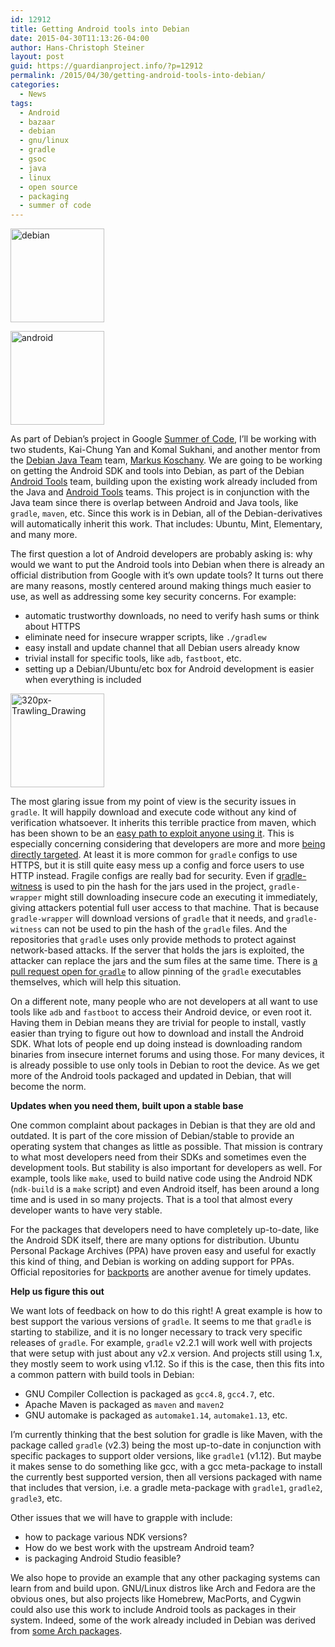 ```yaml
---
id: 12912
title: Getting Android tools into Debian
date: 2015-04-30T11:13:26-04:00
author: Hans-Christoph Steiner
layout: post
guid: https://guardianproject.info/?p=12912
permalink: /2015/04/30/getting-android-tools-into-debian/
categories:
  - News
tags:
  - Android
  - bazaar
  - debian
  - gnu/linux
  - gradle
  - gsoc
  - java
  - linux
  - open source
  - packaging
  - summer of code
---
```

[<img src="https://guardianproject.info/wp-content/uploads/2015/04/debian-150x150.jpg" alt="debian" width="150" height="150" class="alignright size-thumbnail wp-image-12920" srcset="https://guardianproject.info/wp-content/uploads/2015/04/debian-150x150.jpg 150w, https://guardianproject.info/wp-content/uploads/2015/04/debian-300x300.jpg 300w, https://guardianproject.info/wp-content/uploads/2015/04/debian-270x270.jpg 270w, https://guardianproject.info/wp-content/uploads/2015/04/debian-230x230.jpg 230w, https://guardianproject.info/wp-content/uploads/2015/04/debian.jpg 600w" sizes="(max-width: 150px) 100vw, 150px" />](https://guardianproject.info/wp-content/uploads/2015/04/debian.jpg)

[<img src="https://guardianproject.info/wp-content/uploads/2015/04/android-150x150.png" alt="android" width="150" height="150" class="alignright size-thumbnail wp-image-12919" srcset="https://guardianproject.info/wp-content/uploads/2015/04/android-150x150.png 150w, https://guardianproject.info/wp-content/uploads/2015/04/android-270x270.png 270w, https://guardianproject.info/wp-content/uploads/2015/04/android-230x230.png 230w" sizes="(max-width: 150px) 100vw, 150px" />](https://guardianproject.info/wp-content/uploads/2015/04/android.png)

As part of Debian’s project in Google <a href="https://wiki.debian.org/SummerOfCode2015" target="_blank">Summer of Code</a>, I’ll be working with two students, Kai-Chung Yan and Komal Sukhani, and another mentor from the <a href="https://wiki.debian.org/Teams/JavaPackaging" target="_blank">Debian Java Team</a> team, <a href="https://&#x71;a&#x2e;d&#x65;b&#x69;a&#x6e;.&#x6f;r&#x67;/dev&#x65;l&#x6f;p&#x65;r&#x2e;p&#x68;p&#x3f;l&#x6f;gin=&#x61;p&#x6f;@&#x67;a&#x6d;b&#x61;r&#x75;.&#x64;e" target="_blank">Markus Koschany</a>. We are going to be working on getting the Android SDK and tools into Debian, as part of the Debian <a href="https://wiki.debian.org/AndroidTools" target="_blank">Android Tools</a> team, building upon the existing work already included from the Java and <a href="https://wiki.debian.org/Teams/AndroidTools" target="_blank">Android Tools</a> teams. This project is in conjunction with the Java team since there is overlap between Android and Java tools, like `gradle`, `maven`, etc. Since this work is in Debian, all of the Debian-derivatives will automatically inherit this work. That includes: Ubuntu, Mint, Elementary, and many more.

The first question a lot of Android developers are probably asking is: why would we want to put the Android tools into Debian when there is already an official distribution from Google with it’s own update tools? It turns out there are many reasons, mostly centered around making things much easier to use, as well as addressing some key security concerns. For example:

  * automatic trustworthy downloads, no need to verify hash sums or think about HTTPS
  * eliminate need for insecure wrapper scripts, like `./gradlew`
  * easy install and update channel that all Debian users already know
  * trivial install for specific tools, like `adb`, `fastboot`, etc.
  * setting up a Debian/Ubuntu/etc box for Android development is easier when everything is included

[<img src="https://guardianproject.info/wp-content/uploads/2015/02/320px-Trawling_Drawing-150x150.jpg" alt="320px-Trawling_Drawing" width="150" height="150" class="alignright size-thumbnail wp-image-12873" srcset="https://guardianproject.info/wp-content/uploads/2015/02/320px-Trawling_Drawing-150x150.jpg 150w, https://guardianproject.info/wp-content/uploads/2015/02/320px-Trawling_Drawing-230x230.jpg 230w" sizes="(max-width: 150px) 100vw, 150px" />](https://guardianproject.info/wp-content/uploads/2015/02/320px-Trawling_Drawing.jpg)

The most glaring issue from my point of view is the security issues in `gradle`. It will happily download and execute code without any kind of verification whatsoever. It inherits this terrible practice from maven, which has been shown to be an <a href="http://blog.ontoillogical.com/blog/2014/07/28/how-to-take-over-any-java-developer/" target="_blank">easy path to exploit anyone using it</a>. This is especially concerning considering that developers are more and more <a href="https://guardianproject.info/2015/02/24/phishing-for-developers/" target="_blank">being directly targeted</a>. At least it is more common for `gradle` configs to use HTTPS, but it is still quite easy mess up a config and force users to use HTTP instead. Fragile configs are really bad for security. Even if <a href="https://github.com/WhisperSystems/gradle-witness" target="_blank">gradle-witness</a> is used to pin the hash for the jars used in the project, `gradle-wrapper` might still downloading insecure code an executing it immediately, giving attackers potential full user access to that machine. That is because `gradle-wrapper` will download versions of `gradle` that it needs, and `gradle-witness` can not be used to pin the hash of the `gradle` files. And the repositories that `gradle` uses only provide methods to protect against network-based attacks. If the server that holds the jars is exploited, the attacker can replace the jars and the sum files at the same time. There is <a href="https://github.com/gradle/gradle/pull/448" target="_blank">a pull request open for <code>gradle</code></a> to allow pinning of the `gradle` executables themselves, which will help this situation.

On a different note, many people who are not developers at all want to use tools like `adb` and `fastboot` to access their Android device, or even root it. Having them in Debian means they are trivial for people to install, vastly easier than trying to figure out how to download and install the Android SDK. What lots of people end up doing instead is downloading random binaries from insecure internet forums and using those. For many devices, it is already possible to use only tools in Debian to root the device. As we get more of the Android tools packaged and updated in Debian, that will become the norm.

**Updates when you need them, built upon a stable base**

One common complaint about packages in Debian is that they are old and outdated. It is part of the core mission of Debian/stable to provide an operating system that changes as little as possible. That mission is contrary to what most developers need from their SDKs and sometimes even the development tools. But stability is also important for developers as well. For example, tools like `make`, used to build native code using the Android NDK (`ndk-build` is a `make` script) and even Android itself, has been around a long time and is used in so many projects. That is a tool that almost every developer wants to have very stable.

For the packages that developers need to have completely up-to-date, like the Android SDK itself, there are many options for distribution. Ubuntu Personal Package Archives (PPA) have proven easy and useful for exactly this kind of thing, and Debian is working on adding support for PPAs. Official repositories for <a href="http://backports.debian.org/" target="_blank">backports</a> are another avenue for timely updates.

**Help us figure this out**

We want lots of feedback on how to do this right! A great example is how to best support the various versions of `gradle`. It seems to me that `gradle` is starting to stabilize, and it is no longer necessary to track very specific releases of `gradle`. For example, `gradle` v2.2.1 will work well with projects that were setup with just about any v2.x version. And projects still using 1.x, they mostly seem to work using v1.12. So if this is the case, then this fits into a common pattern with build tools in Debian: 

  * GNU Compiler Collection is packaged as `gcc4.8`, `gcc4.7`, etc.
  * Apache Maven is packaged as `maven` and `maven2`
  * GNU automake is packaged as `automake1.14`, `automake1.13`, etc.

I’m currently thinking that the best solution for gradle is like Maven, with the package called `gradle` (v2.3) being the most up-to-date in conjunction with specific packages to support older versions, like `gradle1` (v1.12). But maybe it makes sense to do something like gcc, with a gcc meta-package to install the currently best supported version, then all versions packaged with name that includes that version, i.e. a gradle meta-package with `gradle1`, `gradle2`, `gradle3`, etc.

Other issues that we will have to grapple with include:

  * how to package various NDK versions?
  * How do we best work with the upstream Android team?
  * is packaging Android Studio feasible?

We also hope to provide an example that any other packaging systems can learn from and build upon. GNU/Linux distros like Arch and Fedora are the obvious ones, but also projects like Homebrew, MacPorts, and Cygwin could also use this work to include Android tools as packages in their system. Indeed, some of the work already included in Debian was derived from <a href="https://wiki.archlinux.org/index.php/Android#Android_SDK_core_components" target="_blank">some Arch packages</a>.